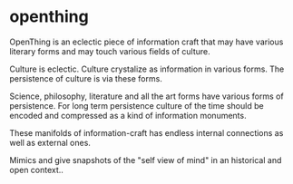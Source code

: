 # openthing
OpenThing is an eclectic piece of information craft that may have various literary forms and may touch various fields of culture.

Culture is eclectic. Culture crystalize as information in various forms. The persistence of culture is via these forms.

Science, philosophy, literature and all the art forms have various forms of persistence. For long term persistence culture of the time should be encoded and compressed as a kind of information monuments.

These manifolds of information-craft has endless internal connections as well as external ones.

Mimics and give snapshots of the "self view of mind" in an historical and open context..


